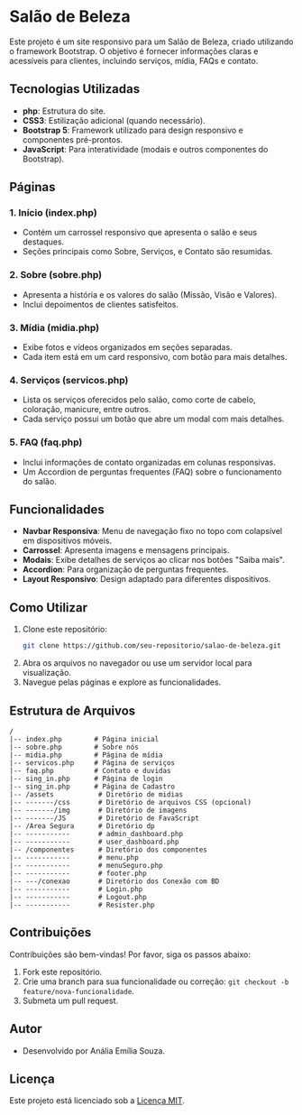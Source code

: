 # Salão de Beleza

Este projeto é um site responsivo para um Salão de Beleza, criado utilizando o framework Bootstrap. O objetivo é fornecer informações claras e acessíveis para clientes, incluindo serviços, mídia, FAQs e contato.

## Tecnologias Utilizadas
- **php**: Estrutura do site.
- **CSS3**: Estilização adicional (quando necessário).
- **Bootstrap 5**: Framework utilizado para design responsivo e componentes pré-prontos.
- **JavaScript**: Para interatividade (modais e outros componentes do Bootstrap).

## Páginas

### 1. **Início (index.php)**
- Contém um carrossel responsivo que apresenta o salão e seus destaques.
- Seções principais como Sobre, Serviços, e Contato são resumidas.

### 2. **Sobre (sobre.php)**
- Apresenta a história e os valores do salão (Missão, Visão e Valores).
- Inclui depoimentos de clientes satisfeitos.

### 3. **Mídia (midia.php)**
- Exibe fotos e vídeos organizados em seções separadas.
- Cada item está em um card responsivo, com botão para mais detalhes.

### 4. **Serviços (servicos.php)**
- Lista os serviços oferecidos pelo salão, como corte de cabelo, coloração, manicure, entre outros.
- Cada serviço possui um botão que abre um modal com mais detalhes.

### 5. **FAQ (faq.php)**
- Inclui informações de contato organizadas em colunas responsivas.
- Um Accordion de perguntas frequentes (FAQ) sobre o funcionamento do salão.

## Funcionalidades

- **Navbar Responsiva**: Menu de navegação fixo no topo com colapsível em dispositivos móveis.
- **Carrossel**: Apresenta imagens e mensagens principais.
- **Modais**: Exibe detalhes de serviços ao clicar nos botões "Saiba mais".
- **Accordion**: Para organização de perguntas frequentes.
- **Layout Responsivo**: Design adaptado para diferentes dispositivos.

## Como Utilizar
1. Clone este repositório:
   ```bash
   git clone https://github.com/seu-repositorio/salao-de-beleza.git
   ```
2. Abra os arquivos no navegador ou use um servidor local para visualização.
3. Navegue pelas páginas e explore as funcionalidades.

## Estrutura de Arquivos
```
/
|-- index.php        # Página inicial
|-- sobre.php        # Sobre nós
|-- midia.php        # Página de mídia
|-- servicos.php     # Página de serviços
|-- faq.php          # Contato e duvidas
|-- sing_in.php      # Página de login
|-- sing_in.php      # Página de Cadastro
|-- /assets           # Diretório de midias
|-- -------/css       # Diretório de arquivos CSS (opcional)
|-- -------/img       # Diretório de imagens
|-- -------/JS        # Diretório de FavaScript
|-- /Area Segura      # Diretório dp 
|-- -----------       # admin_dashboard.php
|-- -----------       # user_dashboard.php
|-- /componentes      # Diretório dos componentes
|-- -----------       # menu.php
|-- -----------       # menuSeguro.php
|-- -----------       # footer.php
|-- ---/conexao       # Diretório dos Conexão com BD
|-- -----------       # Login.php
|-- -----------       # Logout.php
|-- -----------       # Resister.php
```

## Contribuições
Contribuições são bem-vindas! Por favor, siga os passos abaixo:
1. Fork este repositório.
2. Crie uma branch para sua funcionalidade ou correção: `git checkout -b feature/nova-funcionalidade`.
3. Submeta um pull request.

## Autor
- Desenvolvido por Anália Emília Souza.

## Licença
Este projeto está licenciado sob a [Licença MIT](LICENSE).

